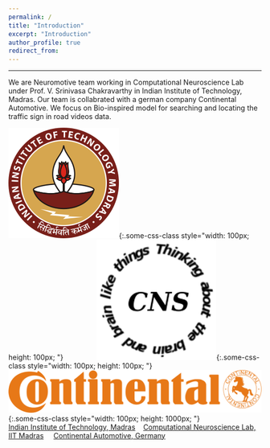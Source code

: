 ```yaml
---
permalink: /
title: "Introduction"
excerpt: "Introduction"
author_profile: true
redirect_from: 
---
```

***
We are Neuromotive team working in Computational Neuroscience Lab under Prof. V. Srinivasa Chakravarthy in Indian Institute of Technology, Madras. Our team is collabrated with a german company Continental Automotive. We focus on Bio-inspired model for searching and locating the traffic sign in road videos data.

![test](iitm.png){:.some-css-class style="width: 100px; height: 100px; "}&nbsp;&nbsp;&nbsp;&nbsp;&nbsp;&nbsp;&nbsp;&nbsp;&nbsp;&nbsp;&nbsp;&nbsp;&nbsp;&nbsp;&nbsp;&nbsp;
![test](cns.png){:.some-css-class style="width: 100px; height: 100px; "}&nbsp;&nbsp;&nbsp;&nbsp;&nbsp;&nbsp;&nbsp;&nbsp;&nbsp;&nbsp;&nbsp;&nbsp;&nbsp;&nbsp;&nbsp;&nbsp;
![test](continental.svg){:.some-css-class style="width: 100px; height: 1000px; "}
<br>
[Indian Institute of Technology, Madras](https://www.iitm.ac.in/)&nbsp;&nbsp;&nbsp;&nbsp;[Computational Neuroscience Lab, IIT Madras](https://biotech.iitm.ac.in/Faculty/CNS_LAB/home.html)
&nbsp;&nbsp;&nbsp;&nbsp;[Continental Automotive, Germany](https://www.continental-corporation.com/en)

  <Edit required>



